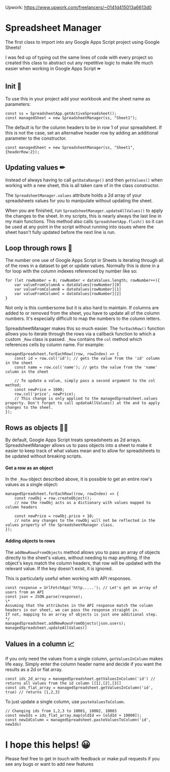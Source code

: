 Upwork: https://www.upwork.com/freelancers/~0141d415013a6613d0

# Spreadsheet Manager

The first class to import into any Google Apps Script project using Google Sheets!

I was fed up of typing out the same lines of code with every project so created this class to abstract out any repetitive logic to make life much easier when working in Google Apps Script ⏩

## Init 🚀

To use this in your project add your workbook and the sheet name as parameters:

    const ss = SpreadsheetApp.getActiveSpreadsheet();
    const managedSheet = new SpreadsheetManager(ss, "Sheet1");

The default is for the column headers to be in row 1 of your spreadsheet. If this is not the case, set an alternative header row by adding an additional parameter to the constructor.

    const managedSheet = new SpreadsheetManager(ss, "Sheet1", {headerRow:2});
    
## Updating values ✏
    
Instead of always having to call `getDataRange()` and then `getValues()` when working with a new sheet, this is all taken care of in the class constructor.

The `SpreadsheetManager.values` attribute holds a 2d array of your spreadsheets values for you to manipulate without updating the sheet.

When you are finished, run `SpreadsheetManager.updateAllValues()` to apply the changes to the sheet. In my scripts, this is nearly always the last line in my main functions. This method also calls `SpreadsheetApp.flush()` so it can be used at any point in the script without running into issues where the sheet hasn't fully updated before the next line is run.

## Loop through rows 🔁

The number one use of Google Apps Script in Sheets is iterating through all of the rows in a dataset to get or update values. Normally this is done in a for loop with the column indexes referenced by number like so:

    for (let rowNumber = 0; rowNumber < dataValues.length; rowNumber++){
        var valueFromColumnA = dataValues[rowNumber][0]
        var valueFromColumnB = dataValues[rowNumber][1]
        var valueFromColumnC = dataValues[rowNumber][2]
    }
    
 Not only is this cumbersome but it is also hard to maintain. If columns are added to or removed from the sheet, you have to update all of the column numbers. It's especially difficult to map the numbers to the column letters.
 
SpreadsheetManager makes this so much easier. The `forEachRow()` function allows you to iterate through the rows via a callback function to which a custom `_Row` class is passed. `_Row` contains the `col` method which references cells by column name. For example:

    managedSpreadsheet.forEachRow((row, rowIndex) => {
        const id = row.col('id'); // gets the value from the 'id' column in the sheet
        const name = row.col('name'); // gets the value from the 'name' column in the sheet
        
        // To update a value, simply pass a second argument to the col method;
        const newPrice = 1000;
        row.col('price', newPrice);
        // This change is only applied to the managedSpreadsheet.values property. Don't forget to call updateAllValues() at the and to apply changes to the sheet.
    });
    
## Rows as objects 👩‍💻

By default, Google Apps Script treats spreadsheets as 2d arrays. SpreadsheetManager allows us to pass objects into a sheet to make it easier to keep track of what values mean and to allow for spreadsheets to be updated without breaking scripts.

#### Get a row as an object

In the `_Row` object described above, it is possible to get an entire row's values as a single object:

    managedSpreadsheet.forEachRow((row, rowIndex) => {
        const rowObj = row.createObject();
        // now the rowObj acts as a dictionary with values mapped to column headers
        
        const newPrice = rowObj.price + 10;
        // note any changes to the rowObj will not be reflected in the values property of the SpreadsheetManager class.
    });
    
####  Adding objects to rows

The `addNewRowsFromObjects` method allows you to pass an array of objects directly to the sheet's values, without needing to map anything. If the object's keys match the column headers, that row will be updated with the relevant value. If the key doesn't exist, it is ignored.

This is particularly useful when working with API responses.

    const response = UrlFetchApp('http.....'); // Let's get an array of users from an API
    const json = JSON.parse(response);
    \*
    Assuming that the attributes in the API response match the column headers in our sheet, we can pass the response straight in.
    If not, mapping to an array of objects is just one additional step.
    */
    managedSpreadsheet.addNewRowsFromObjects(json.users);
    managedSpreadsheet.updateAllValues()
    
## Values in a column 📈

If you only need the values from a single column, `getValuesInColumn` makes life easy. Simply enter the column header name and decide if you want the results as a 2d or flat array.
    
    const ids_2d_array = managedSpreadsheet.getValuesInColumn('id') // returns all values from the id column [[1],[2],[3]] 
    const ids_flat_array = managedSpreadsheet.getValuesInColumn('id', true) // returns [1,2,3] 
    
To just update a single column, use `pasteValuesToColumn`.
    
    // Changing ids from 1,2,3 to 10001, 10002, 10003
    const newIds = ids_flat_array.map(oldId => [oldId + 10000]);
    const newIdColumn = managedSpreadsheet.pasteValuesToColumn('id', newIds)
    
# I hope this helps! 😀

Please feel free to get in touch with feedback or make pull requests if you see any bugs or want to add new features
    

